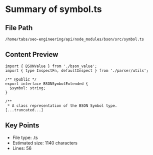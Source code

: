 # Summary of symbol.ts
  
## File Path
`/home/tabs/seo-engineering/api/node_modules/bson/src/symbol.ts`

## Content Preview
```
import { BSONValue } from './bson_value';
import { type InspectFn, defaultInspect } from './parser/utils';

/** @public */
export interface BSONSymbolExtended {
  $symbol: string;
}

/**
 * A class representation of the BSON Symbol type.
[...truncated...]
```

## Key Points
- File type: .ts
- Estimated size: 1140 characters
- Lines: 56
